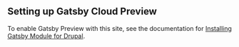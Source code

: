 ## Setting up Gatsby Cloud Preview

To enable Gatsby Preview with this site, see the documentation for
[Installing Gatsby Module for Drupal](https://www.drupal.org/project/gatsby).
